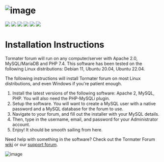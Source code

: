 # ![image](https://user-images.githubusercontent.com/115832947/221028295-c7844784-9096-4ea8-a812-7754d8765540.png)<br/>
![](https://img.shields.io/badge/PHP-7.4%2F8.0%2B-8892be) ![](https://img.shields.io/github/license/tormater/tormater-forum) ![](https://img.shields.io/github/v/release/tormater/tormater-forum) ![](https://img.shields.io/github/languages/code-size/tormater/tormater-forum) ![](https://img.shields.io/github/issues/tormater/tormater-forum) ![](https://img.shields.io/badge/tormater-yes-yellowgreen)
# Installation Instructions
Tormater forum will run on any computer/server with Apache 2.0, MySQL/MariaDB and PHP 7.4.
This software has been tested on the following Linux distributions: Debian 11, Ubuntu 20.04, Ubuntu 22.04.

The following instructions will install Tormater forum on most Linux distributions, and even Windows if you're patient enough.

1. Install the latest versions of the following software: Apache 2, MySQL, PHP. You will also need the PHP-MySQLi plugin.
2. Setup the software. You will want to create a MySQL user with a native password and a MySQL database for the forum to use. 
3. Navigate to your forum, and fill out the installer with your MySQL details.
4. Then, type in the username, email, and password for your Administrator account.
5. Enjoy! It should be smooth sailing from here.

Need help with something in the software? Check out the Tormater Forum <a href="https://github.com/tormater/tormater-forum/wiki">wiki</a> or our <a href="http://forum.tormater.com">support forum</a>.

![image](https://user-images.githubusercontent.com/115832947/213847693-ecd7c1e7-eb62-46ac-a0f9-038e8cfbf595.png)
